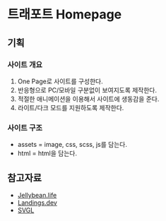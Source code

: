 # 트래포트 Homepage

## 기획
### 사이트 개요
1. One Page로 사이트를 구성한다.
2. 반응형으로 PC/모바일 구분없이 보여지도록 제작한다.
3. 적절한 애니메이션을 이용해서 사이트에 생동감을 준다.
4. 라이트/다크 모드를 지원하도록 제작한다.

### 사이트 구조
* assets = image, css, scss, js를 담는다.
* html = html을 담는다.

## 참고자료
* [Jellybean.life](https://www.jellybean.life/)
* [Landings.dev](https://landings.dev/)
* [SVGL](https://svgl.vercel.app/)
